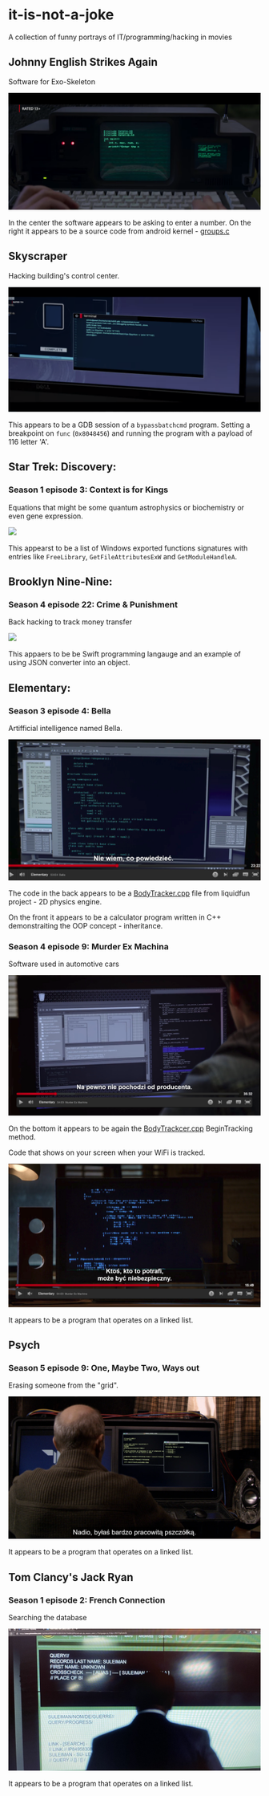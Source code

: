 # it-is-not-a-joke
A collection of funny portrays of IT/programming/hacking in movies

## Johnny English Strikes Again
Software for Exo-Skeleton

![](images/johnny_english_strikes_again.png)

In the center the software appears to be asking to enter a number.
On the right it appears to be a source code from android kernel - [groups.c](https://android.googlesource.com/kernel/msm/+/android-msm-shiner-3.18-nougat-dr-wear-release/kernel/groups.c#13)

## Skyscraper
Hacking building's control center.

![](images/skyscraper.png)

This appears to be a GDB session of a `bypassbatchcmd` program. Setting a breakpoint on `func` (`0x8048456`) and running the program with a payload of 116 letter 'A'.

## Star Trek: Discovery:

### Season 1 episode 3: Context is for Kings
Equations that might be some quantum astrophysics or biochemistry or even gene expression.

![](images/startrek_context_is_for_kings.png)

This appearst to be a list of Windows exported functions signatures with entries like `FreeLibrary`, `GetFileAttributesExW` and `GetModuleHandleA`.

## Brooklyn Nine-Nine:

### Season 4 episode 22: Crime & Punishment
Back hacking to track money transfer

![](images/Brooklyn_99_bank_hacking.png)

This appaers to be be Swift programming langauge and an example of using JSON converter into an object.

## Elementary:

### Season 3 episode 4: Bella
Artifficial intelligence named Bella.

![](images/Elementary_bella.png)

The code in the back appears to be a [BodyTracker.cpp](https://github.com/google/liquidfun/blob/master/liquidfun/Box2D/Unittests/BodyTracker.cpp) file from liquidfun project - 2D physics engine.

On the front it appears to be a calculator program written in C++ demonstraiting the OOP concept - inheritance.

### Season 4 episode 9: Murder Ex Machina
Software used in automotive cars

![](images/Elementary_murder_ex_machina.png)

On the bottom it appears to be again the [BodyTrackcer.cpp](https://github.com/google/liquidfun/blob/master/liquidfun/Box2D/Unittests/BodyTracker.cpp#L84C16-L84C16) BeginTracking method.


Code that shows on your screen when your WiFi is tracked.

![](images/Elementary_murder_ex_machina_tracking.png)

It appears to be a program that operates on a linked list.


## Psych

### Season 5 episode 9: One, Maybe Two, Ways out
Erasing someone from the "grid".

![](images/Psych_5x09_one_maybe_two_ways_out.png)

It appears to be a program that operates on a linked list.

## Tom Clancy's Jack Ryan

### Season 1 episode 2: French Connection
Searching the database

![](images/Jack_Ryan.jpg)

It appears to be a program that operates on a linked list.